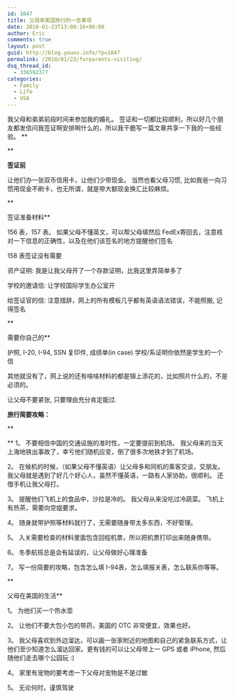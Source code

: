 ```yaml
---
id: 1047
title: 父母来美国旅行的一些事项
date: 2010-01-23T13:09:16+00:00
author: Eric
comments: true
layout: post
guid: http://blog.youxu.info/?p=1047
permalink: /2010/01/23/forparents-visiting/
dsq_thread_id:
  - 336592377
categories:
  - Family
  - Life
  - USA
---
```

我父母和弟弟前段时间来参加我的婚礼。 签证和一切都比较顺利，所以好几个朋友都发信问我签证啊安排啊什么的，所以我干脆写一篇文章共享一下我的一些经验。 **
  
** 

**签证前**
  
让他们办一张双币信用卡，让他们少带现金。 当然也看父母习惯, 比如我爸一向习惯用现金不刷卡，也无所谓，就是带大额现金换汇比较麻烦。
  
**
  
签证准备材料**

156 表，157 表。 如果父母不懂英文，可以帮父母填然后 FedEx寄回去，注意核对一下信息的正确性，以及在他们该签名的地方提醒他们签名
  
158 表签证没有需要
  
资产证明: 我是让我父母开了一个存款证明，比我这里弄简单多了
  
学校的邀请信: 让学校国际学生办公室开
  
给签证官的信: 注意措辞，网上的所有模板几乎都有英语语法错误，不能照搬, 记得签名

**
  
需要你自己的**
  
护照, I-20, I-94, SSN 复印件, 成绩单(in case) 学校/系证明你依然是学生的一个信

其他就没有了，网上说的还有啥啥材料的都是锦上添花的，比如照片什么的，不是必须的。
  
让父母不要紧张, 只要理由充分肯定能过.

**旅行简要攻略：**

**
  
** 1。 不要相信中国的交通设施的准时性，一定要提前到机场。 我父母来的当天上海地铁出事故了，幸亏他们随机应变，倒了很多次地铁才到了机场。
  
2。 在候机的时候，（如果父母不懂英语）让父母多和同机的乘客交谈，交朋友。 我父母就是遇到了好几个好心人，虽然不懂英语，一路有人家协助，很顺利。 还借手机让我父母打。
  
3。 提醒他们飞机上的食品中，沙拉是冷的。 我父母从来没吃过冷蔬菜。 飞机上有热茶，需要向空姐要求。
  
4。 随身就带护照等材料就行了，无需要随身带太多东西，不好管理。
  
5。 入关需要检查的材料里面包含回程机票，所以把机票打印出来随身携带。
  
6。 冬季航班总是会有延误的，让父母做好心理准备
  
7。 写一份简要的攻略，包含怎么填 I-94表，怎么填报关表，怎么联系你等等。
  
**
  
父母在美国的生活**

1。 为他们买一个热水壶
  
2。 让他们不要大包小包的带药，美国的 OTC 非常便宜，效果也好。
  
3。 我父母喜欢到外边溜达，可以画一张家附近的地图和自己的紧急联系方式，让他们至少知道怎么溜达回家。更有钱的可以让父母带上一 GPS 或者 iPhone, 然后随他们走去哪个公园玩 :)
  
4。 家里有宠物的要考虑一下父母对宠物是不是过敏
  
5。 无论何时，谨慎驾驶
